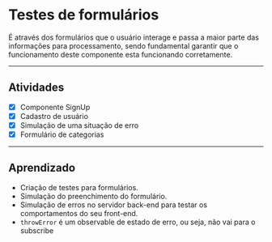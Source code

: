 # Testes de formulários
É através dos formulários que o usuário interage e passa a maior parte das informações para processamento, sendo fundamental garantir que o funcionamento deste componente esta funcionando corretamente.

----

## Atividades

- [x] Componente SignUp
- [x] Cadastro de usuário
- [x] Simulação de uma situação de erro
- [x] Formulário de categorias

----

## Aprendizado

- Criação de testes para formulários.
- Simulação do preenchimento do formulário.
- Simulação de erros no servidor back-end para testar os comportamentos do seu front-end.
- `throwError` é um observable de estado de erro, ou seja, não vai para o subscribe 